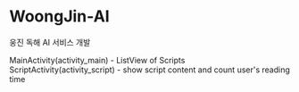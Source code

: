 # WoongJin-AI
웅진 독해 AI 서비스 개발

MainActivity(activity_main) - ListView of Scripts
ScriptActivity(activity_script) - show script content and count user's reading time

